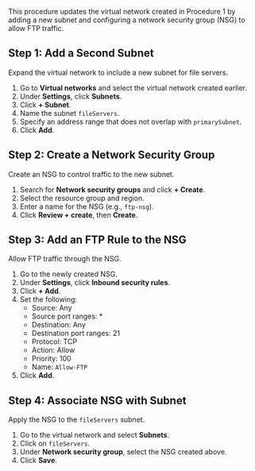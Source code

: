 This procedure updates the virtual network created in Procedure 1 by adding a new subnet and configuring a network security group (NSG) to allow FTP traffic.

## Step 1: Add a Second Subnet
Expand the virtual network to include a new subnet for file servers.

1. Go to **Virtual networks** and select the virtual network created earlier.
2. Under **Settings**, click **Subnets**.
3. Click **+ Subnet**.
4. Name the subnet `fileServers`.
5. Specify an address range that does not overlap with `primarySubnet`.
6. Click **Add**.

## Step 2: Create a Network Security Group
Create an NSG to control traffic to the new subnet.

1. Search for **Network security groups** and click **+ Create**.
2. Select the resource group and region.
3. Enter a name for the NSG (e.g., `ftp-nsg`).
4. Click **Review + create**, then **Create**.

## Step 3: Add an FTP Rule to the NSG
Allow FTP traffic through the NSG.

1. Go to the newly created NSG.
2. Under **Settings**, click **Inbound security rules**.
3. Click **+ Add**.
4. Set the following:
   - Source: Any
   - Source port ranges: *
   - Destination: Any
   - Destination port ranges: 21
   - Protocol: TCP
   - Action: Allow
   - Priority: 100
   - Name: `Allow-FTP`
5. Click **Add**.

## Step 4: Associate NSG with Subnet
Apply the NSG to the `fileServers` subnet.

1. Go to the virtual network and select **Subnets**.
2. Click on `fileServers`.
3. Under **Network security group**, select the NSG created above.
4. Click **Save**.
